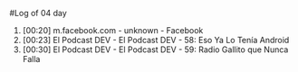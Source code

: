 #Log of 04 day

1. [00:20] m.facebook.com - unknown - Facebook
1. [00:23] El Podcast DEV - El Podcast DEV - 58: Eso Ya Lo Tenía Android
1. [00:30] El Podcast DEV - El Podcast DEV - 59: Radio Gallito que Nunca Falla
